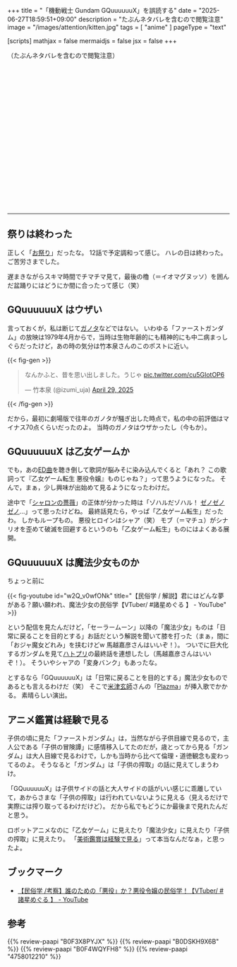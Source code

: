 +++
title = "「機動戦士 Gundam GQuuuuuuX」を誤読する"
date =  "2025-06-27T18:59:51+09:00"
description = "たぶんネタバレを含むので閲覧注意"
image = "/images/attention/kitten.jpg"
tags = [ "anime" ]
pageType = "text"

[scripts]
  mathjax = false
  mermaidjs = false
  jsx = false
+++

（たぶんネタバレを含むので閲覧注意）

<div style="height: 20rem;"></div><hr>

## 祭りは終わった

正しく「[お祭り](https://www.amazon.co.jp/gp/video/detail/B0CY9RNB6S/?tag=baldandersinf-22&linkCode=ogi&th=1&psc=1 "Amazon.co.jp: 機動戦士Gundam GQuuuuuuX（ジークアクス）を観る | Prime Video")」だったな。
12話で予定調和って感じ。
ハレの日は終わった。
ご苦労さまでした。

遅まきながらスキマ時間でチマチマ見て，最後の櫓（＝イオマグヌッソ）を囲んだ盆踊りにはどうにか間に合ったって感じ（笑）

## GQuuuuuuX はウザい

言っておくが，私は断じて[ガノタ](https://dic.pixiv.net/a/%E3%82%AC%E3%83%8E%E3%82%BF "ガノタ (がのた)とは【ピクシブ百科事典】")などではない。
いわゆる「ファーストガンダム」の放映は1979年4月からで，当時は生物年齢的にも精神的にも中二病まっしぐらだったけど，あの時の気分は竹本泉さんのこのポストに近い。

{{< fig-gen >}}
<blockquote class="twitter-tweet"><p lang="ja" dir="ltr">なんかふと、昔を思い出しました。うじゃ <a href="https://t.co/cu5GIotOP6">pic.twitter.com/cu5GIotOP6</a></p>&mdash; 竹本泉 (@izumi_uja) <a href="https://twitter.com/izumi_uja/status/1917050791489347997?ref_src=twsrc%5Etfw">April 29, 2025</a></blockquote> <script async src="https://platform.twitter.com/widgets.js" charset="utf-8"></script>
{{< /fig-gen >}}

だから，最初に劇場版で往年のガノタが騒ぎ出した時点で，私の中の前評価はマイナス70点くらいだったのよ。
当時のガノタはウザかったし（今もか）。

## GQuuuuuuX は乙女ゲームか

でも，あの[ED曲](https://www.amazon.co.jp/dp/B0F3X8PYJX?tag=baldandersinf-22&linkCode=ogi&th=1&psc=1 "Amazon Music - 星街すいせいのもうどうなってもいいや - Amazon.co.jp")を聴き倒して歌詞が脳みそに染み込んでくると「あれ？ この歌詞って『乙女ゲーム転生 悪役令嬢』ものじゃね？」って思うようになった。
そんで，まぁ，少し興味が出始めて見るようになったわけだ。

途中で「[シャロンの薔薇](https://dic.pixiv.net/a/%E3%82%B7%E3%83%A3%E3%83%AD%E3%83%B3%E3%81%AE%E8%96%94%E8%96%87%28GQuuuuuuX%29 "シャロンの薔薇(GQuuuuuuX) (しゃろんのばら)とは【ピクシブ百科事典】")」の正体が分かった時は「ゾハルだゾハル！ [ゼノゼノゼノ](https://dic.pixiv.net/a/%E3%82%BC%E3%83%8E%E3%82%B5%E3%83%BC%E3%82%AC "ゼノサーガ (ぜのさーが)とは【ピクシブ百科事典】")...」って思ったけどね。
最終話見たら，やっぱ「乙女ゲーム転生」だったわ。
しかもループもの。
悪役ヒロインはシャア（笑） モブ（＝マチュ）がシナリオを歪めて破滅を回避するというのも「乙女ゲーム転生」ものにはよくある展開。

## GQuuuuuuX は魔法少女ものか

ちょっと前に

{{< fig-youtube id="w2Q_v0wfONk" title="【民俗学 / 解説】君にはどんな夢がある？願い願われ、魔法少女の民俗学【VTuber/ #諸星めぐる 】 - YouTube" >}}

という配信を見たんだけど，「セーラームーン」以降の「魔法少女」ものは「日常に戻ることを目的とする」お話だという解説を聞いて膝を打った（まぁ，間に「おジャ魔女どれみ」を挟むけどw 馬越嘉彦さんはいいぞ！）。
ついでに巨大化するガンダムを見て[ハトプリ](https://www.amazon.co.jp/gp/video/detail/B00TYV8M9C/?tag=baldandersinf-22&linkCode=ogi&th=1&psc=1 "Amazon.co.jp: ハートキャッチプリキュア！を観る | Prime Video")の最終話を連想したし（馬越嘉彦さんはいいぞ！）。
そういやシャアの「変身バンク」もあったな。

とするなら「GQuuuuuuX」は「日常に戻ることを目的とする」魔法少女ものであるとも言えるわけだ（笑） そこで[米津玄師](https://reissuerecords.net/ "米津玄師 official site「REISSUE RECORDS」")さんの「[Plazma](https://www.amazon.co.jp/dp/B0DSKH9X6B?tag=baldandersinf-22&linkCode=ogi&th=1&psc=1 "Amazon Musicで米津玄師のPlazmaを再生する")」が挿入歌でかかる。
素晴らしい演出。

## アニメ鑑賞は経験で見る

子供の頃に見た「ファーストガンダム」は，当然ながら子供目線で見るので，主人公である「子供の冒険譚」に感情移入してたのだが，歳とってから見る「ガンダム」は大人目線で見るわけで，しかも当時から比べて倫理・道徳観念も変わってるのよ。
そうなると「ガンダム」は「子供の搾取」の話に見えてしまうわけ。

「GQuuuuuuX」は子供サイドの話と大人サイドの話がいい感じに乖離していて，あからさまな「子供の搾取」は行われていないように見える（見えるだけで実際には搾り取ってるわけだけど）。
だから私でもどうにか最後まで見れたんだと思う。

ロボットアニメなのに「乙女ゲーム」に見えたり「魔法少女」に見えたり「子供の搾取」に見えたり。
「[美術鑑賞は経験で見る](https://www.youtube.com/watch?v=owSYLkBfCUU "美術・博物鑑賞論（選択） - YouTube")」って本当なんだなぁ，と思ったよ。

## ブックマーク

- [【民俗学 /考察】誰のための「悪役」か？悪役令嬢の民俗学！【VTuber/ #諸星めぐる 】 - YouTube](https://www.youtube.com/watch?v=A4nZkHk87M8)

## 参考

{{% review-paapi "B0F3X8PYJX" %}} <!-- もうどうなってもいいや 星街すいせい ガンダム GQuuuuuuX -->
{{% review-paapi "B0DSKH9X6B" %}} <!-- Plazma 米津玄師 ガンダム GQuuuuuuX -->
{{% review-paapi "B0F4WQYFH8" %}} <!-- 水槽の街から ガンダム GQuuuuuuX -->
{{% review-paapi "4758012210" %}} <!-- 馬越嘉彦 ハートキャッチプリキュア おジャ魔女どれみ マリー&ガリー -->
